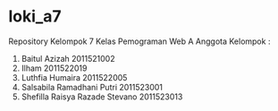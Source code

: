 # loki_a7
Repository Kelompok 7 Kelas Pemograman Web A
Anggota Kelompok :
  1. Baitul Azizah 2011521002
  2. Ilham 2011522019
  3. Luthfia Humaira 2011522005
  4. Salsabila Ramadhani Putri 2011523001
  5. Shefilla Raisya Razade Stevano 2011523013
